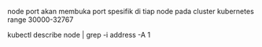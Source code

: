 node port akan membuka port spesifik di tiap node pada cluster kubernetes
range 30000-32767

kubectl describe node | grep -i address -A 1
